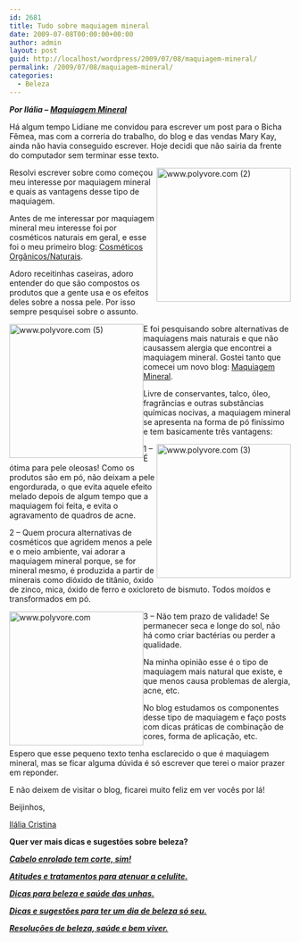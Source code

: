 ```yaml
---
id: 2681
title: Tudo sobre maquiagem mineral
date: 2009-07-08T00:00:00+00:00
author: admin
layout: post
guid: http://localhost/wordpress/2009/07/08/maquiagem-mineral/
permalink: /2009/07/08/maquiagem-mineral/
categories:
  - Beleza
---
```

_**Por Ilália – <a href="http://maquiagemmineral.blogspot.com/" target="_blank">Maquiagem Mineral</a>**_

Há algum tempo Lidiane me convidou para escrever um post para o Bicha Fêmea, mas com a correria do trabalho, do blog e das vendas Mary Kay, ainda não havia conseguido escrever. Hoje decidi que não sairia da frente do computador sem terminar esse texto.

[<img style="display: inline; margin-left: 0; margin-right: 0; border-width: 0;" title="www.polyvore.com (2)" src="http://www.trololodemulher.com.br/blog/wp-content/uploads/2009/07/www-polyvore-com2_thumb.jpg" alt="www.polyvore.com (2)" width="240" height="240" align="right" border="0" />](http://www.trololodemulher.com.br/blog/wp-content/uploads/2009/07/www-polyvore-com2.jpg)Resolvi escrever sobre como começou meu interesse por maquiagem mineral e quais as vantagens desse tipo de maquiagem.

Antes de me interessar por maquiagem mineral meu interesse foi por cosméticos naturais em geral, e esse foi o meu primeiro blog: <a href="http://cosmeticosorganicosnaturais.blogspot.com/" target="_blank">Cosméticos Orgânicos/Naturais</a>.

Adoro receitinhas caseiras, adoro entender do que são compostos os produtos que a gente usa e os efeitos deles sobre a nossa pele. Por isso sempre pesquisei sobre o assunto.

[<img style="display: inline; margin-left: 0; margin-right: 0; border-width: 0;" title="www.polyvore.com (5)" src="http://www.trololodemulher.com.br/blog/wp-content/uploads/2009/07/www-polyvore-com5_thumb.jpg" alt="www.polyvore.com (5)" width="240" height="240" align="left" border="0" />](http://www.trololodemulher.com.br/blog/wp-content/uploads/2009/07/www-polyvore-com5.jpg) E foi pesquisando sobre alternativas de maquiagens mais naturais e que não causassem alergia que encontrei a maquiagem mineral. Gostei tanto que comecei um novo blog: <a href="http://maquiagemmineral.blogspot.com/" target="_blank">Maquiagem Mineral</a>.

Livre de conservantes, talco, óleo, fragrâncias e outras substâncias químicas nocivas, a maquiagem mineral se apresenta na forma de pó finíssimo e tem basicamente três vantagens:

[<img style="display: inline; margin-left: 0; margin-right: 0; border-width: 0;" title="www.polyvore.com (3)" src="http://www.trololodemulher.com.br/blog/wp-content/uploads/2009/07/www-polyvore-com3_thumb.jpg" alt="www.polyvore.com (3)" width="240" height="240" align="right" border="0" />](http://www.trololodemulher.com.br/blog/wp-content/uploads/2009/07/www-polyvore-com3.jpg) 1 &#8211; É ótima para pele oleosas! Como os produtos são em pó, não deixam a pele engordurada, o que evita aquele efeito melado depois de algum tempo que a maquiagem foi feita, e evita o agravamento de quadros de acne.

2 – Quem procura alternativas de cosméticos que agridem menos a pele e o meio ambiente, vai adorar a maquiagem mineral porque, se for mineral mesmo, é produzida a partir de minerais como dióxido de titânio, óxido de zinco, mica, óxido de ferro e oxicloreto de bismuto. Todos moídos e transformados em pó.

[<img style="display: inline; margin-left: 0; margin-right: 0; border-width: 0;" title="www.polyvore.com" src="http://www.trololodemulher.com.br/blog/wp-content/uploads/2009/07/www-polyvore-com_thumb.jpg" alt="www.polyvore.com" width="240" height="240" align="left" border="0" />](http://www.trololodemulher.com.br/blog/wp-content/uploads/2009/07/www-polyvore-com.jpg) 3 – Não tem prazo de validade! Se permanecer seca e longe do sol, não há como criar bactérias ou perder a qualidade.

Na minha opinião esse é o tipo de maquiagem mais natural que existe, e que menos causa problemas de alergia, acne, etc.

No blog estudamos os componentes desse tipo de maquiagem e faço posts com dicas práticas de combinação de cores, forma de aplicação, etc.

Espero que esse pequeno texto tenha esclarecido o que é maquiagem mineral, mas se ficar alguma dúvida é só escrever que terei o maior prazer em reponder.

E não deixem de visitar o blog, ficarei muito feliz em ver vocês por lá!

Beijinhos,

<a href="http://maquiagemmineral.blogspot.com/" target="_blank">Ilália Cristina</a>

**Quer ver mais dicas e sugestões sobre beleza?**

<a href="http://www.trololodemulher.com.br/2010/02/23/cabelo-cacheado/" target="_self"><strong><em>Cabelo enrolado tem corte, sim!</em></strong></a>

**_<a href="http://www.trololodemulher.com.br/2009/12/14/atitudes-e-tratamentos-para-atenuar-a-celulite/" target="_self">Atitudes e tratamentos para atenuar a celulite.</a>_**

**_<a href="http://www.trololodemulher.com.br/2009/04/14/unhas-dicas-cuidados/" target="_self">Dicas para beleza e saúde das unhas.</a>_**

**_<a href="http://www.trololodemulher.com.br/2009/04/09/convidada-raissa-beleza/" target="_self">Dicas e sugestões para ter um dia de beleza só seu.</a>_**

**_<a href="http://www.trololodemulher.com.br/2009/01/03/dica-beleza-saude/" target="_self">Resoluções de beleza, saúde e bem viver.</a>_**